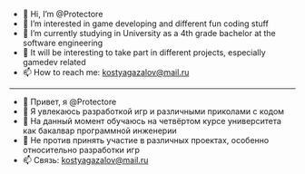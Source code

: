 - 👋 Hi, I’m @Protectore
- 👀 I’m interested in game developing and different fun coding stuff
- 🌱 I’m currently studying in University as a 4th grade bachelor at the software engineering
- 💞️ It will be interesting to take part in different projects, especially gamedev related
- 📫 How to reach me: kostyagazalov@mail.ru

___________________________________________________________________________________________________

- 👋 Привет, я @Protectore
- 👀 Я увлекаюсь разработкой игр и различными приколами с кодом
- 🌱 На данный момент обучаюсь на четвёртом курсе университета как бакалвар программной инженерии
- 💞️ Не против принять участие в различных проектах, особенно относительно разработки игр
- 📫 Связь: kostyagazalov@mail.ru

<!---
Protectore/Protectore is a ✨ special ✨ repository because its `README.md` (this file) appears on your GitHub profile.
You can click the Preview link to take a look at your changes.
--->
